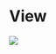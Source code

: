 # View

[![](https://jitpack.io/v/tarifchakder/KotlinHelper.svg)](https://jitpack.io/#tarifchakder/KotlinHelper)